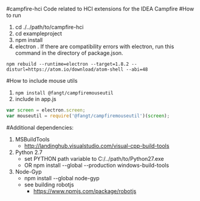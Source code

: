 #campfire-hci
Code related to HCI extensions for the IDEA Campfire
#How to run
1. cd ./../path/to/campfire-hci
2. cd exampleproject
3. npm install
4. electron .
If there are compatibility errors with electron, run this command in the directory of package.json.
```
npm rebuild --runtime=electron --target=1.8.2 --disturl=https://atom.io/download/atom-shell --abi=48
```

#How to include mouse utils
1. ```npm install @fangt/campfiremouseutil```
2. include in app.js
```javascript
var screen = electron.screen;
var mouseutil = require('@fangt/campfiremouseutil')(screen);
```

#Additional dependencies:
1. MSBuildTools
	- http://landinghub.visualstudio.com/visual-cpp-build-tools
2. Python 2.7
	- set PYTHON path variable to C:/../path/to/Python27.exe
	- OR npm install --global --production windows-build-tools
3. Node-Gyp
	- npm install --global node-gyp
	- see building robotjs
		- https://www.npmjs.com/package/robotjs